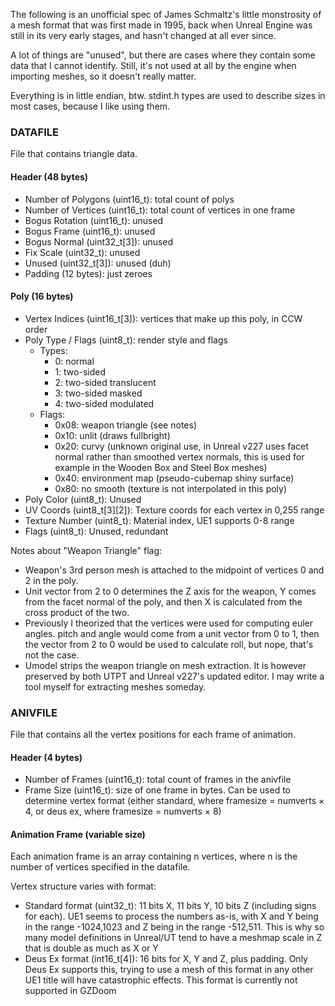 The following is an unofficial spec of James Schmaltz's little monstrosity of
a mesh format that was first made in 1995, back when Unreal Engine was still in
its very early stages, and hasn't changed at all ever since.

A lot of things are "unused", but there are cases where they contain some data
that I cannot identify. Still, it's not used at all by the engine when
importing meshes, so it doesn't really matter.

Everything is in little endian, btw. stdint.h types are used to describe sizes
in most cases, because I like using them.

### DATAFILE

File that contains triangle data.

#### Header (48 bytes)

* Number of Polygons (uint16_t): total count of polys
* Number of Vertices (uint16_t): total count of vertices in one frame
* Bogus Rotation (uint16_t): unused
* Bogus Frame (uint16_t): unused
* Bogus Normal (uint32_t[3]): unused
* Fix Scale (uint32_t): unused
* Unused (uint32_t[3]): unused (duh)
* Padding (12 bytes): just zeroes

#### Poly (16 bytes)

* Vertex Indices (uint16_t[3]): vertices that make up this poly, in CCW order
* Poly Type / Flags (uint8_t): render style and flags
  * Types:
    * 0: normal
    * 1: two-sided
    * 2: two-sided translucent
    * 3: two-sided masked
    * 4: two-sided modulated
  * Flags:
    * 0x08: weapon triangle (see notes)
    * 0x10: unlit (draws fullbright)
    * 0x20: curvy (unknown original use, in Unreal v227 uses facet normal
      rather than smoothed vertex normals, this is used for example in the
      Wooden Box and Steel Box meshes)
    * 0x40: environment map (pseudo-cubemap shiny surface)
    * 0x80: no smooth (texture is not interpolated in this poly)
* Poly Color (uint8_t): Unused
* UV Coords (uint8_t[3][2]): Texture coords for each vertex in 0,255 range
* Texture Number (uint8_t): Material index, UE1 supports 0-8 range
* Flags (uint8_t): Unused, redundant

Notes about "Weapon Triangle" flag:

* Weapon's 3rd person mesh is attached to the midpoint of vertices 0 and 2 in
  the poly.
* Unit vector from 2 to 0 determines the Z axis for the weapon, Y comes from
  the facet normal of the poly, and then X is calculated from the cross
  product of the two.
* Previously I theorized that the vertices were used for computing euler
  angles. pitch and angle would come from a unit vector from 0 to 1, then the
  vector from 2 to 0 would be used to calculate roll, but nope, that's not the
  case.
* Umodel strips the weapon triangle on mesh extraction. It is however preserved
  by both UTPT and Unreal v227's updated editor. I may write a tool myself for
  extracting meshes someday.

### ANIVFILE

File that contains all the vertex positions for each frame of animation.

#### Header (4 bytes)

* Number of Frames (uint16_t): total count of frames in the anivfile
* Frame Size (uint16_t): size of one frame in bytes. Can be used to determine
  vertex format (either standard, where framesize = numverts × 4, or deus ex,
  where framesize = numverts × 8)

#### Animation Frame (variable size)

Each animation frame is an array containing n vertices, where n is the number
of vertices specified in the datafile.

Vertex structure varies with format:

* Standard format (uint32_t): 11 bits X, 11 bits Y, 10 bits Z (including
  signs for each). UE1 seems to process the numbers as-is, with X and Y being
  in the range -1024,1023 and Z being in the range -512,511. This is why so
  many model definitions in Unreal/UT tend to have a meshmap scale in Z that is
  double as much as X or Y
* Deus Ex format (int16_t[4]): 16 bits for X, Y and Z, plus padding. Only Deus
  Ex supports this, trying to use a mesh of this format in any other UE1 title
  will have catastrophic effects. This format is currently not supported in
  GZDoom
